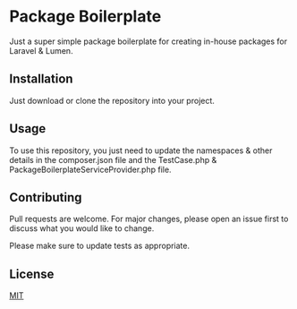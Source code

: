 # Package Boilerplate

Just a super simple package boilerplate for creating in-house packages for Laravel & Lumen.

## Installation

Just download or clone the repository into your project.

## Usage
To use this repository, you just need to update the namespaces & other details in the composer.json file and the TestCase.php & PackageBoilerplateServiceProvider.php file.

## Contributing
Pull requests are welcome. For major changes, please open an issue first to discuss what you would like to change.

Please make sure to update tests as appropriate.

## License
[MIT](https://choosealicense.com/licenses/mit/)
